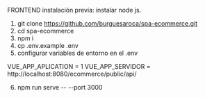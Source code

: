 FRONTEND
instalación previa: instalar node js.

1. git clone https://github.com/burguesaroca/spa-ecommerce.git
2. cd spa-ecommerce
3. npm i
4. cp .env.example .env
5. configurar variables de entorno en el .env

VUE_APP_APLICATION = 1
VUE_APP_SERVIDOR = http://localhost:8080/ecommerce/public/api/

6. npm run serve -- --port 3000